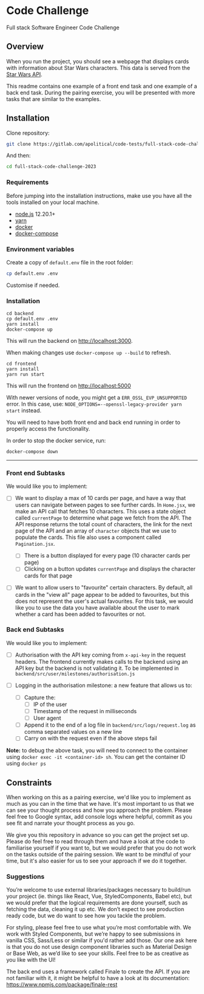 # Code Challenge

Full stack Software Engineer Code Challenge

## Overview

When you run the project, you should see a webpage that displays cards with information about Star Wars characters. This data is served from the [Star Wars API](https://swapi.dev/).

This readme contains one example of a front end task and one example of a back end task. During the pairing exercise, you will be presented with more tasks that are similar to the examples.

## Installation

Clone repository:

```sh
git clone https://gitlab.com/apolitical/code-tests/full-stack-code-challenge-2023.git
```

And then:

```sh
cd full-stack-code-challenge-2023
```

### Requirements

Before jumping into the installation instructions, make use you have all the tools installed on your local machine.

- [node.js][node] 12.20.1+
- [yarn][yarn]
- [docker][docker]
- [docker-compose][docker-compose]

[node]: https://nodejs.org/en/download/
[yarn]: https://classic.yarnpkg.com/en/docs/install
[docker]: https://docs.docker.com/install/
[docker-compose]: https://docs.docker.com/compose/install/

### Environment variables

Create a copy of `default.env` file in the root folder:

```sh
cp default.env .env
```

Customise if needed.

### Installation

```
cd backend
cp default.env .env
yarn install
docker-compose up
```

This will run the backend on [http://localhost:3000](http://localhost:3000/).

When making changes use `docker-compose up --build` to refresh.

```
cd frontend
yarn install
yarn run start
```

This will run the frontend on [http://localhost:5000](http://localhost:5000/)

With newer versions of node, you might get a `ERR_OSSL_EVP_UNSUPPORTED` error. In this case, use: `NODE_OPTIONS=--openssl-legacy-provider yarn start` instead.

You will need to have both front end and back end running in order to properly access the functionality.

In order to stop the docker service, run:

```sh
docker-compose down
```

---

### Front end Subtasks

We would like you to implement:

- [ ] We want to display a max of 10 cards per page, and have a way that users can navigate between pages to see further cards.
      In `Home.jsx`, we make an API call that fetches 10 characters. This uses a state object called `currentPage` to determine what page we fetch from the API. The API response returns the total count of characters, the link for the next page of the API and an array of `character` objects that we use to populate the cards.
      This file also uses a component called `Pagination.jsx`.

  - [ ] There is a button displayed for every page (10 character cards per page)
  - [ ] Clicking on a button updates `currentPage` and displays the character cards for that page

- [ ] We want to allow users to "favourite" certain characters.
      By default, all cards in the "view all" page appear to be added to favourites, but this does not represent the user's actual favourites.
      For this task, we would like you to use the data you have available about the user to mark whether a card has been added to favourites or not.

### Back end Subtasks

We would like you to implement:

- [ ] Authorisation with the API key coming from `x-api-key` in the request headers. The frontend currently makes calls to the backend using an API key but the backend is not validating it. To be implemented in `backend/src/user/milestones/authorisation.js`

- [ ] Logging in the authorisation milestone: a new feature that allows us to:
  - [ ] Capture the:
    - [ ] IP of the user
    - [ ] Timestamp of the request in milliseconds
    - [ ] User agent
  - [ ] Append it to the end of a log file in `backend/src/logs/request.log` as comma separated values on a new line
  - [ ] Carry on with the request even if the above steps fail

**Note:** to debug the above task, you will need to connect to the container using `docker exec -it <container-id> sh`. You can get the container ID using `docker ps` 

## Constraints

When working on this as a pairing exercise, we'd like you to implement as much as you can in the time that we have. It's most important to us that we can see your thought process and how you approach the problem. Please feel free to Google syntax, add console logs where helpful, commit as you see fit and narrate your thought process as you go.

We give you this repository in advance so you can get the project set up. Please do feel free to read through them and have a look at the code to familiarise yourself if you want to, but we would prefer that you do not work on the tasks outside of the pairing session. We want to be mindful of your time, but it's also easier for us to see your approach if we do it together.

### Suggestions

You’re welcome to use external libraries/packages necessary to build/run your project (ie. things like React, Vue, StyledComponents, Babel etc), but we would prefer that the logical requirements are done yourself, such as fetching the data, cleaning it up etc. We don’t expect to see production ready code, but we do want to see how you tackle the problem.

For styling, please feel free to use what you’re most comfortable with. We work with Styled Components, but we’re happy to see submissions in vanilla CSS, Sass/Less or similar if you'd rather add those. Our one ask here is that you do not use design component libraries such as Material Design or Base Web, as we’d like to see your skills.
Feel free to be as creative as you like with the UI!

The back end uses a framework called Finale to create the API. If you are not familiar with it, it might be helpful to have a look at its documentation: https://www.npmjs.com/package/finale-rest
